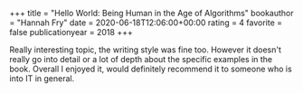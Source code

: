 +++
title = "Hello World: Being Human in the Age of Algorithms"
bookauthor = "Hannah Fry"
date = 2020-06-18T12:06:00+00:00
rating = 4
favorite = false
publicationyear = 2018
+++

Really interesting topic, the writing style was fine too. However it doesn't really go into detail or a lot of depth about the specific examples in the book. Overall I enjoyed it, would definitely recommend it to someone who is into IT in general.